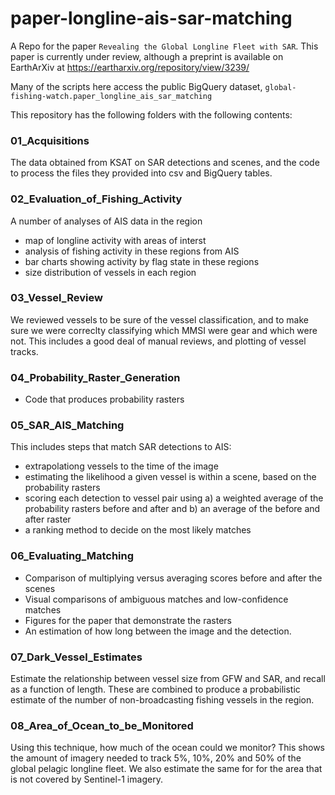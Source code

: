 # paper-longline-ais-sar-matching
A Repo for the paper `Revealing the Global Longline Fleet with SAR`. This paper is currently under review, although a preprint is available on EarthArXiv at https://eartharxiv.org/repository/view/3239/

Many of the scripts here access the public BigQuery dataset, `global-fishing-watch.paper_longline_ais_sar_matching`

This repository has the following folders with the following contents:

### 01_Acquisitions 
The data obtained from KSAT on SAR detections and scenes, and the code to process the files they provided into csv and BigQuery tables.

### 02_Evaluation_of_Fishing_Activity 
A number of analyses of AIS data in the region
 - map of longline activity with areas of interst
 - analysis of fishing activity in these regions from AIS
 - bar charts showing activity by flag state in these regions
 - size distribution of vessels in each region
 
### 03_Vessel_Review
We reviewed vessels to be sure of the vessel classification, and to make sure we were correclty classifying which MMSI were gear and which were not. This includes a good deal of manual reviews, and plotting of vessel tracks.

### 04_Probability_Raster_Generation
 - Code that produces probability rasters 

### 05_SAR_AIS_Matching
This includes steps that match SAR detections to AIS:
 - extrapolationg vessels to the time of the image
 - estimating the likelihood a given vessel is within a scene, based on the probability rasters
 - scoring each detection to vessel pair using a) a weighted average of the probability rasters before and after and b) an average of the before and after raster
 - a ranking method to decide on the most likely matches

### 06_Evaluating_Matching
 - Comparison of multiplying versus averaging scores before and after the scenes
 - Visual comparisons of ambiguous matches and low-confidence matches
 - Figures for the paper that demonstrate the rasters
 - An estimation of how long between the image and the detection. 

### 07_Dark_Vessel_Estimates
Estimate the relationship between vessel size from GFW and SAR, and recall as a function of length. These are combined to produce a probabilistic estimate of the number of non-broadcasting fishing vessels in the region.

### 08_Area_of_Ocean_to_be_Monitored
Using this technique, how much of the ocean could we monitor? This shows the amount of imagery needed to track 5%, 10%, 20% and 50% of the global pelagic longline fleet. We also estimate the same for for the area that is not covered by Sentinel-1 imagery.
